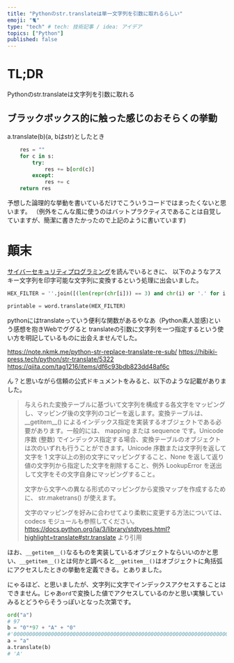 ```yaml
---
title: "Pythonのstr.translateは単一文字列を引数に取れるらしい"
emoji: "🐈"
type: "tech" # tech: 技術記事 / idea: アイデア
topics: ["Python"]
published: false
---
```


# TL;DR

Pythonのstr.translateは文字列を引数に取れる
## ブラックボックス的に触った感じのおそらくの挙動

a.translate(b)(a, bはstr)としたとき

```python
    res = ""
    for c in s:
        try:
            res += b[ord(c)] 
        except:
            res += c
    return res
```

予想した論理的な挙動を書いているだけでこういうコードではまったくないと思います。
（例外をこんな風に使うのはバットプラクティスであることは自覚していますが、簡潔に書きたかったので上記のように書いています)

# 顛末 
[サイバーセキュリティプログラミング](https://www.oreilly.co.jp/books/9784873119731/)を読んでいるときに、
以下のようなアスキー文字列を印字可能な文字列に変換するという処理に出会いました。

```python
HEX_FILTER = ''.join([(len(repr(chr[i])) == 3) and chr(i) or '.' for i in range(256)])

printable = word.translate(HEX_FILTER)
```

pythonにはtranslateっていう便利な関数があるやなあ（Python素人並感)という感想を抱きWebでググると
translateの引数に文字列を一つ指定するという使い方を明記しているものに出会えませんでした。

https://note.nkmk.me/python-str-replace-translate-re-sub/
https://hibiki-press.tech/python/str-translate/5322
https://qiita.com/tag1216/items/df6c93bdb823dd48af6c

ん？と思いながら信頼の公式ドキュメントをみると、以下のような記載がありました。

> 与えられた変換テーブルに基づいて文字列を構成する各文字をマッピングし、マッピング後の文字列のコピーを返します。変換テーブルは、\_\_getitem\_\_() によるインデックス指定を実装するオブジェクトである必要があります。一般的には、 mapping または sequence です。Unicode 序数 (整数) でインデックス指定する場合、変換テーブルのオブジェクトは次のいずれも行うことができます。Unicode 序数または文字列を返して文字を 1 文字以上の別の文字にマッピングすること、None を返して返り値の文字列から指定した文字を削除すること、例外 LookupError を送出して文字をその文字自身にマッピングすること。
>
> 文字から文字への異なる形式のマッピングから変換マップを作成するために、 str.maketrans() が使えます。
>
> 文字のマッピングを好みに合わせてより柔軟に変更する方法については、codecs モジュールも参照してください。
https://docs.python.org/ja/3/library/stdtypes.html?highlight=translate#str.translate より引用


ほお、`__getitem__()`なるものを実装しているオブジェクトならいいのかと思い、`__getitem__()`とは何かと調べると`__getitem__()`はオブジェクトに角括弧にアクセスしたときの挙動を定義できる。とありました。

にゃるほど、と思いましたが、文字列に文字でインデックスアクセスすることはできません。じゃあ`ord`で変換した値でアクセスしているのかと思い実験していみるとどうやらそうっぽいとなった次第です。

```python
ord("a")
# 97
b = "0"*97 + "A" + "0"
#'0000000000000000000000000000000000000000000000000000000000000000000000000000000000000000000000000A0' 
a = "a"
a.translate(b)
# 'A'
```